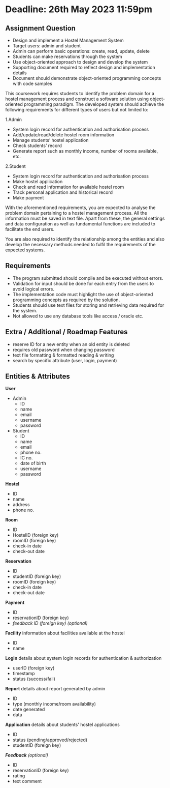 # Deadline: 26th May 2023 11:59pm

## Assignment Question

- Design and implement a Hostel Management System
- Target users: admin and student
- Admin can perform basic operations: create, read, update, delete
- Students can make reservations through the system
- Use object-oriented approach to design and develop the system
- Supporting document required to reflect design and implementation details
- Document should demonstrate object-oriented programming concepts with code samples

This coursework requires students to identify the problem domain for a hostel management process and construct a software solution using object-oriented programming paradigm. The developed system should achieve the following requirements for different types of users but not limited to:

1.Admin

- System login record for authentication and authorisation process
- Add/update/read/delete hostel room information
- Manage students’ hostel application
- Check students’ record
- Generate report such as monthly income, number of rooms available, etc.

2.Student

- System login record for authentication and authorisation process
- Make hostel application
- Check and read information for available hostel room
- Track personal application and historical record
- Make payment

With the aforementioned requirements, you are expected to analyse the problem domain pertaining to a hostel management process. All the information must be saved in text file. Apart from these, the general settings and data configuration as well as fundamental functions are included to facilitate the end users.

You are also required to identify the relationship among the entities and also develop the necessary methods needed to fulfil the requirements of the expected systems.

## Requirements

- The program submitted should compile and be executed without errors.
- Validation for input should be done for each entry from the users to avoid logical errors.
- The implementation code must highlight the use of object-oriented programming concepts as required by the solution.
- Students should use text files for storing and retrieving data required for the system.
- Not allowed to use any database tools like access / oracle etc.

## Extra / Additional / Roadmap Features
- reserve ID for a new entity when an old entity is deleted
- requires old password when changing password
- text file formatting & formatted reading & writing
- search by specific attribute (user, login, payment)

## Entities & Attributes

**User**

- Admin
  - ID
  - name
  - email
  - username
  - password
- Student
  - ID
  - name
  - email
  - phone no.
  - IC no.
  - date of birth
  - username
  - password

**Hostel**

- ID
- name
- address
- phone no.

**Room**

- ID
- HostelID (foreign key)
- roomID (foreign key)
- check-in date
- check-out date

**Reservation**

- ID
- studentID (foreign key)
- roomID (foreign key)
- check-in date
- check-out date

**Payment**

- ID
- reservationID (foreign key)
- _feedback ID (foreign key) (optional)_

**Facility**
information about facilities available at the hostel

- ID
- name

**Login**
details about system login records for authentication & authorization

- userID (foreign key)
- timestamp
- status (success/fail)

**Report**
details about report generated by admin

- ID
- type (monthly income/room availability)
- date generated
- data

**Application**
details about students' hostel applications

- ID
- status (pending/approved/rejected)
- studentID (foreign key)

***Feedback** (optional)*

- ID
- reservationID (foreign key)
- rating
- text comment
